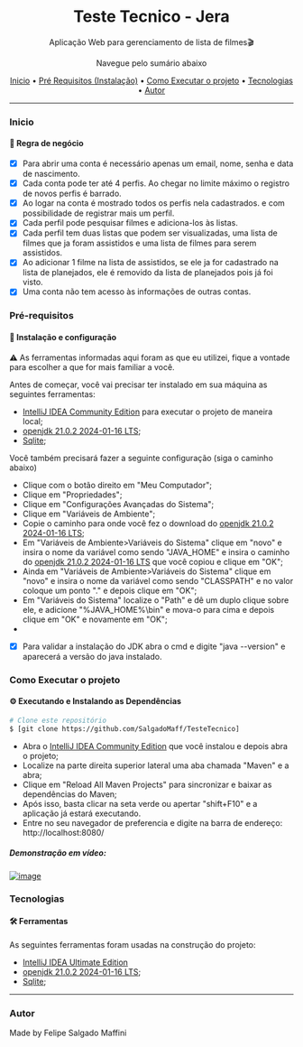 <h1 align="center">Teste Tecnico - Jera</h1>

<p align="center">Aplicação Web para gerenciamento de lista de filmes🎬</p>

<p align="center">Navegue pelo sumário abaixo</p>
<p align="center">
 <a href="#inicio">Inicio</a> •
 <a href="#pré-requisitos">Pré Requisitos (Instalação)</a> •
 <a href="#como-executar-o-projeto">Como Executar o projeto</a> •
 <a href="#tecnologias">Tecnologias</a> •
 <a href="#autor">Autor</a>
</p>

---
### Inicio
#### 🚀 Regra de negócio

- [x] Para abrir uma conta é necessário apenas um email, nome, senha e data de nascimento.
- [x] Cada conta pode ter até 4 perfis. Ao chegar no limite máximo o registro de novos perfis é barrado.
- [x] Ao logar na conta é mostrado todos os perfis nela cadastrados. e com possibilidade de registrar mais um perfil.
- [x] Cada perfil pode pesquisar filmes e adiciona-los às listas.
- [x] Cada perfil tem duas listas que podem ser visualizadas, uma lista de filmes que ja foram assistidos e uma lista de filmes para serem assistidos.
- [x] Ao adicionar 1 filme na lista de assistidos, se ele ja for cadastrado na lista de planejados, ele é removido da lista de planejados pois já foi visto. 
- [x] Uma conta não tem acesso às informações de outras contas.

### Pré-requisitos
#### 🔧 Instalação e configuração

⚠️ As ferramentas informadas aqui foram as que eu utilizei, fique a vontade para escolher a que for mais familiar a você.

Antes de começar, você vai precisar ter instalado em sua máquina as seguintes ferramentas:
- [IntelliJ IDEA Community Edition](https://www.jetbrains.com/pt-br/idea/download/#section=windows) para executar o projeto de maneira local; 
- [openjdk 21.0.2 2024-01-16 LTS](https://www.oracle.com/java/technologies/downloads/#java21);
- [Sqlite](https://www.sqlite.org/download.html);

Você também precisará fazer a seguinte configuração (siga o caminho abaixo)
- Clique com o botão direito em "Meu Computador";
- Clique em "Propriedades";
- Clique em "Configurações Avançadas do Sistema";
- Clique em "Variáveis de Ambiente";
- Copie o caminho para onde você fez o download do [openjdk 21.0.2 2024-01-16 LTS](https://www.oracle.com/java/technologies/downloads/#java21);
- Em "Variáveis de Ambiente>Variáveis do Sistema" clique em "novo" e insira o nome da variável como sendo "JAVA_HOME" e insira o caminho do [openjdk 21.0.2 2024-01-16 LTS](https://www.oracle.com/java/technologies/downloads/#java21) que você copiou e clique em "OK";
- Ainda em "Variáveis de Ambiente>Variáveis do Sistema" clique em "novo" e insira o nome da variável como sendo "CLASSPATH" e no valor coloque um ponto "." e depois clique em "OK";
- Em "Variáveis do Sistema" localize o "Path" e dê um duplo clique sobre ele, e adicione "%JAVA_HOME%\bin" e mova-o para cima e depois clique em "OK" e novamente em "OK";
- 
- [x] Para validar a instalação do JDK abra o cmd e digite "java --version" e aparecerá a versão do java instalado.


### Como Executar o projeto
#### ⚙️ Executando e Instalando as Dependências

```bash
# Clone este repositório
$ [git clone https://github.com/SalgadoMaff/TesteTecnico]
```
- Abra o [IntelliJ IDEA Community Edition](https://www.jetbrains.com/pt-br/idea/download/#section=windows) que você instalou e depois abra o projeto;
- Localize na parte direita superior lateral uma aba chamada "Maven" e a abra;
- Clique em "Reload All Maven Projects" para sincronizar e baixar as dependências do Maven;
- Após isso, basta clicar na seta verde ou apertar "shift+F10" e a aplicação já estará executando.
- Entre no seu navegador de preferencia e digite na barra de endereço: http://localhost:8080/

##### Demonstração em vídeo:
 [![image](https://github.com/SalgadoMaff/TesteTecnico/assets/53794516/1de56cb4-2a2a-4fc2-82c3-676a2fd9a767)
](https://youtu.be/eDVL3yMCryI)

### Tecnologias
#### 🛠️ Ferramentas

As seguintes ferramentas foram usadas na construção do projeto:

- [IntelliJ IDEA Ultimate Edition](https://www.jetbrains.com/pt-br/idea/download/#section=windows)
- [openjdk 21.0.2 2024-01-16 LTS](https://www.oracle.com/java/technologies/downloads/#java21);
- [Sqlite](https://www.sqlite.org/download.html);

---

### Autor

Made by Felipe Salgado Maffini 
